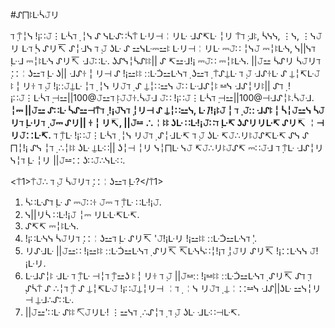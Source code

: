 #ᔑ⨅ꖎᒷᓵ𝙹リ

ℸ ̣⍑╎ᓭ !¡∷𝙹⋮ᒷᓵℸ ̣ ╎ᓭ ᔑ ᓭᒷᔑ∷ᓵ⍑ ᒷリ⊣╎リᒷ ᒲᔑ↸ᒷ ╎リ ⍑ℸ ̣ᒲꖎ, ᓵᓭᓭ, ⋮ᓭ, ⋮ᓭ𝙹リ ᒷℸ ̣ᓵ ᔑリ↸ ᔑ╎ᒲᓭ ℸ ̣𝙹 ʖᒷ ᔑ ⚍ᓭᒷ⎓⚍ꖎ ᒷリ⊣╎リᒷ ⎓𝙹∷ ╎ᓭ𝙹 ⎓╎ꖎᒷᓭ, ᓭ||ᓭℸ ̣ᒷᒲ ⎓╎ꖎᒷᓭ ᔑリ↸ ᒲ𝙹∷ᒷ. ʖᔑᓭ╎ᓵᔑꖎꖎ|| ᔑ ↸⚍ᒲ!¡ ⎓𝙹∷ ⎓╎ꖎᒷᓭ. ||𝙹⚍ ᓵᔑリ ᓵ𝙹リℸ ̣∷╎ʖ⚍ℸ ̣ᒷ ʖ|| ᒲᔑꖌ╎リ⊣ ᔑ !¡⚍ꖎꖎ ∷ᒷᑑ⚍ᒷᓭℸ ̣ ʖ⚍ℸ ̣ ⍑ᔑ⍊ᒷ ℸ ̣𝙹 ᒲᔑꖌᒷ ᔑ ⍊╎↸ᒷ𝙹 ꖎ╎リꖌ ℸ ̣𝙹 !¡∷𝙹⍊ᒷ ╎ℸ ̣ ╎ᓭ リ𝙹ℸ ̣ ᔑ ⍊╎∷⚍ᓭ 𝙹∷ ᒷᒲᔑ╎ꖎ ⚍ᓭ ᒲᔑ╎リꖎ|| ᔑℸ ̣ !¡∷𝙹⋮ᒷᓵℸ ̣⊣⚍||100@𝙹⚍ℸ ̣ꖎ𝙹𝙹ꖌ.ᓵ𝙹ᒲ 𝙹∷ !¡∷𝙹⋮ᒷᓵℸ ̣⊣⚍||100@⊣ᒲᔑ╎ꖎ.ᓵ𝙹ᒲ. **╎⎓ ||𝙹⚍ ᔑ∷ᒷ ᓵᔑ⚍⊣⍑ℸ ̣ !¡𝙹ᓭℸ ̣╎リ⊣ ᔑ ⍊╎∷⚍ᓭ, ᒷ ̇/!¡ꖎ𝙹╎ℸ ̣ 𝙹∷ ᒲᔑꖎ╎ᓵ╎𝙹⚍ᓭ ᓵ𝙹リℸ ̣ᒷリℸ ̣ 𝙹⎓ ᔑリ|| ꖌ╎リ↸, ||𝙹⚍ ∴╎ꖎꖎ ʖᒷ ∷ᒷ!¡𝙹∷ℸ ̣ᒷ↸ ʖᔑリリᒷ↸ ᔑリ↸ ╎⊣リ𝙹∷ᒷ↸.** ℸ ̣⍑ᒷ !¡∷𝙹⋮ᒷᓵℸ ̣ ╎ᓭ リ𝙹ℸ ̣ ᔑ╎ᒲᒷ↸ ℸ ̣𝙹 ʖᒷ ↸𝙹∴リꖎ𝙹ᔑ↸ᒷ↸ ᔑᓭ ᔑ ⨅╎!¡ ᔑᓭ ╎ℸ ̣ ∴╎ꖎꖎ ʖᒷ ⍊ᒷ∷|| ʖ╎⊣ ╎リ ᓭ╎⨅ᒷ ᓭ𝙹 ↸𝙹∴リꖎ𝙹ᔑ↸ ⎓∷𝙹ᒲ ℸ ̣⍑ᒷ ᒲᔑ╎リ ᓭ╎ℸ ̣ᒷ ╎リ ||𝙹⚍∷ ʖ∷𝙹∴ᓭᒷ∷.

<⍑1>⍑𝙹∴ ℸ ̣𝙹 ᓵ𝙹リℸ ̣∷╎ʖ⚍ℸ ̣ᒷ?</⍑1>
1. ᓵ∷ᒷᔑℸ ̣ᒷ ᔑ ⎓𝙹∷ꖌ 𝙹⎓ ℸ ̣⍑ᒷ ∷ᒷ!¡𝙹.
2. ᓭ||リᓵ ∷ᒷ!¡𝙹 ╎⎓ リᒷᒷ↸ᒷ↸.
3. ᔑ↸↸ ⎓╎ꖎᒷᓭ.
4. !¡∷ᒷᓭᓭ ᓵ𝙹リℸ ̣∷╎ʖ⚍ℸ ̣ᒷ ᔑリ↸ '𝙹!¡ᒷリ !¡⚍ꖎꖎ ∷ᒷᑑ⚍ᒷᓭℸ ̣'.
5. リᔑᒲᒷ ||𝙹⚍∷ !¡⚍ꖎꖎ ∷ᒷᑑ⚍ᒷᓭℸ ̣ ᔑリ↸ ↸ᒷᓭᓵ∷╎!¡ℸ ̣╎𝙹リ ᔑリ↸ !¡∷ᒷᓭᓭ 𝙹!¡ᒷリ.
6. ᒷᒲᔑ╎ꖎ ᒲᒷ ℸ ̣⍑ᒷ ⊣╎ℸ ̣⍑⚍ʖ ꖎ╎リꖌ ℸ ̣𝙹 ||𝙹⚍∷ !¡⚍ꖎꖎ ∷ᒷᑑ⚍ᒷᓭℸ ̣ ᔑリ↸ ᔑℸ ̣ℸ ̣ᔑᓵ⍑ ᔑ ∴╎ℸ ̣⍑ ᔑ ⍊╎↸ᒷ𝙹 !¡∷𝙹⍊╎リ⊣ ╎ℸ ̣ ╎ᓭ リ𝙹ℸ ̣ ⍊╎∷⚍ᓭ ᒲᔑ||ʖᒷ ⚍ᓭ╎リ⊣ ⍊ᒲ∴ᔑ∷ᒷ.
7. ||𝙹⚍'∷ᒷ ᔑꖎꖎ ↸𝙹リᒷ! ⋮⚍ᓭℸ ̣ ∴ᔑ╎ℸ ̣ ℸ ̣𝙹 ʖᒷ ᒲᒷ∷⊣ᒷ↸.
